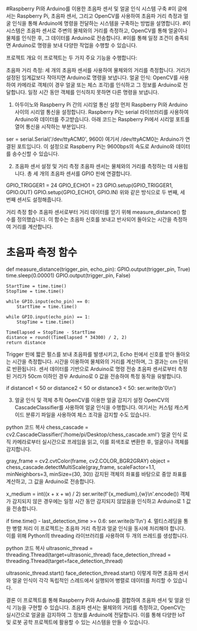 #Raspberry Pi와 Arduino를 이용한 초음파 센서 및 얼굴 인식 시스템 구축
#이 글에서는 Raspberry Pi, 초음파 센서, 그리고 OpenCV를 사용하여 초음파 거리 측정과 얼굴 인식을 통해 Arduino에 명령을 전달하는 시스템을 구축하는 방법을 설명합니다. 
#이 시스템은 초음파 센서로 주변의 물체와의 거리를 측정하고, OpenCV를 통해 얼굴이나 물체를 인식한 후, 그 데이터를 Arduino로 전송합니다.
#이를 통해 일정 조건이 충족되면 Arduino로 명령을 보내 다양한 작업을 수행할 수 있습니다.

프로젝트 개요
이 프로젝트는 두 가지 주요 기능을 수행합니다:

초음파 거리 측정: 세 개의 초음파 센서를 사용하여 물체와의 거리를 측정합니다. 거리가 설정된 임계값보다 작아지면 Arduino로 명령을 보냅니다.
얼굴 인식: OpenCV를 사용하여 카메라로 객체(이 경우 얼굴 또는 체스 조각)를 인식하고 그 정보를 Arduino로 전달합니다. 일정 시간 동안 객체를 인식하지 못하면 다른 명령을 보냅니다.
1. 아두이노와 Raspberry Pi 간의 시리얼 통신 설정
먼저 Raspberry Pi와 Arduino 사이의 시리얼 통신을 설정합니다. Raspberry Pi는 serial 라이브러리를 사용하여 Arduino와 데이터를 주고받습니다. 아래 코드는 Raspberry Pi에서 시리얼 포트를 열어 통신을 시작하는 부분입니다.

ser = serial.Serial('/dev/ttyACM0', 9600)
여기서 /dev/ttyACM0는 Arduino가 연결된 포트입니다. 이 설정으로 Raspberry Pi는 9600bps의 속도로 Arduino와 데이터를 송수신할 수 있습니다.

2. 초음파 센서 설정 및 거리 측정
초음파 센서는 물체와의 거리를 측정하는 데 사용됩니다. 총 세 개의 초음파 센서를 GPIO 핀에 연결합니다.


GPIO_TRIGGER1 = 24
GPIO_ECHO1 = 23
GPIO.setup(GPIO_TRIGGER1, GPIO.OUT)
GPIO.setup(GPIO_ECHO1, GPIO.IN)
위와 같은 방식으로 두 번째, 세 번째 센서도 설정해줍니다.

거리 측정 함수
초음파 센서로부터 거리 데이터를 얻기 위해 measure_distance() 함수를 정의했습니다. 이 함수는 초음파 신호를 보내고 반사되어 돌아오는 시간을 측정하여 거리를 계산합니다.

# 초음파 측정 함수
def measure_distance(trigger_pin, echo_pin):
    GPIO.output(trigger_pin, True)
    time.sleep(0.00001)
    GPIO.output(trigger_pin, False)

    StartTime = time.time()
    StopTime = time.time()

    while GPIO.input(echo_pin) == 0:
        StartTime = time.time()

    while GPIO.input(echo_pin) == 1:
        StopTime = time.time()

    TimeElapsed = StopTime - StartTime
    distance = round((TimeElapsed * 34300) / 2, 2)
    return distance



Trigger 핀에 짧은 펄스를 보내 초음파를 발생시키고, Echo 핀에서 신호를 받아 돌아오는 시간을 측정합니다.
시간을 이용하여 물체와의 거리를 계산하며, 그 결과는 cm 단위로 반환됩니다.
센서 데이터를 기반으로 Arduino로 명령 전송
초음파 센서로부터 측정된 거리가 50cm 이하인 경우 Arduino로 0 값을 전송하여 특정 동작을 유발합니다.


if distance1 < 50 or distance2 < 50 or distance3 < 50:
    ser.write(b'0\n')
    
3. 얼굴 인식 및 객체 추적
OpenCV를 이용한 얼굴 감지기 설정
OpenCV의 CascadeClassifier를 사용하여 얼굴 인식을 수행합니다. 여기서는 커스텀 캐스케이드 분류기 파일을 사용하여 체스 조각을 감지할 수도 있습니다.

python
코드 복사
chess_cascade = cv2.CascadeClassifier('/home/pi/Desktop/chess_cascade.xml')
얼굴 인식 로직
카메라로부터 실시간으로 프레임을 읽고, 이를 회색조로 변환한 후, 얼굴이나 객체를 감지합니다.

gray_frame = cv2.cvtColor(frame, cv2.COLOR_BGR2GRAY)
object = chess_cascade.detectMultiScale(gray_frame, scaleFactor=1.1, minNeighbors=3, minSize=(30, 30))
감지된 객체의 좌표를 바탕으로 중앙 좌표를 계산하고, 그 값을 Arduino로 전송합니다.

x_medium = int((x + x + w) / 2)
ser.write(f'{x_medium},{w}\n'.encode())
객체가 감지되지 않은 경우에는 일정 시간 동안 감지되지 않았음을 인식하고 Arduino로 1 값을 전송합니다.


if time.time() - last_detection_time >= 0.6:
    ser.write(b'1\n')
4. 멀티스레딩을 통한 병렬 처리
이 프로젝트는 초음파 거리 측정과 얼굴 인식을 동시에 처리해야 합니다. 이를 위해 Python의 threading 라이브러리를 사용하여 두 개의 쓰레드를 생성합니다.

python
코드 복사
ultrasonic_thread = threading.Thread(target=ultrasonic_thread)
face_detection_thread = threading.Thread(target=face_detection_thread)

ultrasonic_thread.start()
face_detection_thread.start()
이렇게 하면 초음파 센서와 얼굴 인식이 각각 독립적인 스레드에서 실행되어 병렬로 데이터를 처리할 수 있습니다.

결론
이 프로젝트를 통해 Raspberry Pi와 Arduino를 결합하여 초음파 센서 및 얼굴 인식 기능을 구현할 수 있습니다. 
초음파 센서는 물체와의 거리를 측정하고, OpenCV는 실시간으로 얼굴을 감지하여 그 정보를 Arduino에 전달합니다. 
이를 통해 다양한 IoT 및 로봇 공학 프로젝트에 활용할 수 있는 시스템을 만들 수 있습니다.
